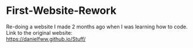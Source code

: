# First-Website-Rework

Re-doing a website I made 2 months ago when I was learning how to code.
<br>
Link to the original website:
<br>
https://danielfww.github.io/Stuff/

